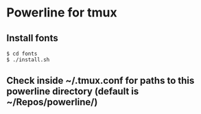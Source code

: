 # Powerline for tmux

## Install fonts
    $ cd fonts
    $ ./install.sh

## Check inside ~/.tmux.conf for paths to this powerline directory (default is ~/Repos/powerline/)
